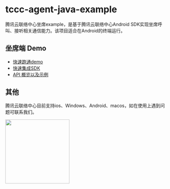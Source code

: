# tccc-agent-java-example
腾讯云联络中心坐席example，是基于腾讯云联络中心Android SDK实现坐席呼叫、接听相关通信能力。该项目适合在Android的终端运行。

## 坐席端 Demo
- [快速跑通demo](QuickStartDemo.md)
- [快速集成SDK](QuickStartSDK.md)
- [API 概览以及示例](api.md)
## 其他
腾讯云联络中心目前支持ios、Windows、Android、macos，如在使用上遇到问题可联系我们。

<img src="https://qcloudimg.tencent-cloud.cn/trisys/assets/product/images/sk-TijIluPihE1wMvv8bz.png" style="width:200px;height:200px">
